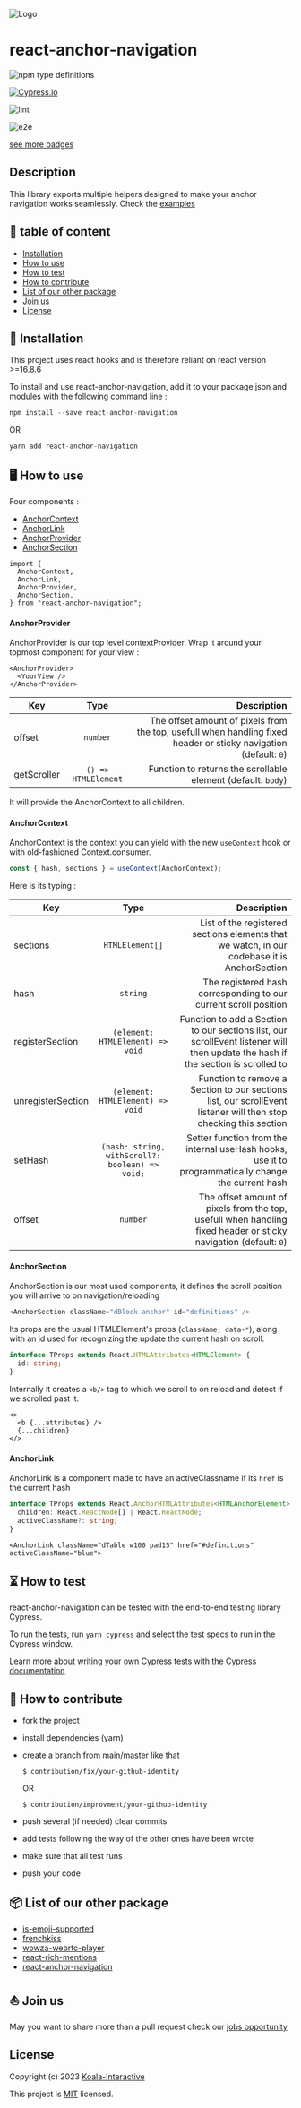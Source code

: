 ![Logo](https://koala-interactive.com/logo.e927957b.svg)

# react-anchor-navigation

![npm type definitions](https://img.shields.io/npm/types/react-anchor-navigation)

[![Cypress.io](https://img.shields.io/badge/tested%20with-Cypress-04C38E.svg)](https://www.cypress.io/)

![lint](https://github.com/koala-interactive/react-anchor-navigation/workflows/lint/badge.svg?branch=master)

![e2e](https://github.com/koala-interactive/react-anchor-navigation/workflows/e2e/badge.svg?branch=master)

[see more badges](https://dev.to/envoy_/150-badges-for-github-pnk#group)

## Description

This library exports multiple helpers designed to make your anchor navigation works seamlessly. Check the [examples](./examples/custom-section.html)

## 📖 table of content

- [Installation](#🚀-installation)
- [How to use](#🖥️-how-to-use)
- [How to test](#⏳-how-to-test)
- [How to contribute](#🤝-how-to-contribute)
- [List of our other package](#📦-list-of-our-other-package)
- [Join us](#⛵-join-us)
- [License](#license)

## 🚀 Installation

This project uses react hooks and is therefore reliant on react version >=16.8.6

To install and use react-anchor-navigation, add it to your package.json and modules with the following command line :

```ts
npm install --save react-anchor-navigation
```

OR

```ts
yarn add react-anchor-navigation
```

## 🖥️ How to use

Four components :

- [AnchorContext](#AnchorContext)
- [AnchorLink](#AnchorLink)
- [AnchorProvider](#AnchorProvider)
- [AnchorSection](#AnchorSection)

```tsx
import {
  AnchorContext,
  AnchorLink,
  AnchorProvider,
  AnchorSection,
} from "react-anchor-navigation";
```

#### AnchorProvider

AnchorProvider is our top level contextProvider. Wrap it around your topmost component for your view :

```tsx
<AnchorProvider>
  <YourView />
</AnchorProvider>
```

| Key         |        Type         |                                                                                                      Description |
| ----------- | :-----------------: | ---------------------------------------------------------------------------------------------------------------: |
| offset      |      `number`       | The offset amount of pixels from the top, usefull when handling fixed header or sticky navigation (default: `0`) |
| getScroller | `() => HTMLElement` |                                                     Function to returns the scrollable element (default: `body`) |

It will provide the AnchorContext to all children.

#### AnchorContext

AnchorContext is the context you can yield with the new `useContext` hook or with old-fashioned Context.consumer.

```ts
const { hash, sections } = useContext(AnchorContext);
```

Here is its typing :

| Key               |                      Type                       |                                                                                                                      Description |
| ----------------- | :---------------------------------------------: | -------------------------------------------------------------------------------------------------------------------------------: |
| sections          |                 `HTMLElement[]`                 |                                      List of the registered sections elements that we watch, in our codebase it is AnchorSection |
| hash              |                    `string`                     |                                                                 The registered hash corresponding to our current scroll position |
| registerSection   |        `(element: HTMLElement) => void`         | Function to add a Section to our sections list, our scrollEvent listener will then update the hash if the section is scrolled to |
| unregisterSection |        `(element: HTMLElement) => void`         |                 Function to remove a Section to our sections list, our scrollEvent listener will then stop checking this section |
| setHash           | `(hash: string, withScroll?: boolean) => void;` |                              Setter function from the internal useHash hooks, use it to programmatically change the current hash |
| offset            |                    `number`                     |                 The offset amount of pixels from the top, usefull when handling fixed header or sticky navigation (default: `0`) |

#### AnchorSection

AnchorSection is our most used components, it defines the scroll position you will arrive to on navigation/reloading

```ts
<AnchorSection className="dBlock anchor" id="definitions" />
```

Its props are the usual HTMLElement's props (`className, data-*`), along with an id used for recognizing the update the current hash on scroll.

```ts
interface TProps extends React.HTMLAttributes<HTMLElement> {
  id: string;
}
```

Internally it creates a `<b/>` tag to which we scroll to on reload and detect if we scrolled past it.

```tsx
<>
  <b {...attributes} />
  {...children}
</>
```

#### AnchorLink

AnchorLink is a component made to have an activeClassname if its `href` is the current hash

```ts
interface TProps extends React.AnchorHTMLAttributes<HTMLAnchorElement> {
  children: React.ReactNode[] | React.ReactNode;
  activeClassName?: string;
}
```

```tsx
<AnchorLink className="dTable w100 pad15" href="#definitions" activeClassName="blue">
```

## ⏳ How to test

react-anchor-navigation can be tested with the end-to-end testing library Cypress.

To run the tests, run `yarn cypress` and select the test specs to run in the Cypress window.

Learn more about writing your own Cypress tests with the [Cypress documentation](https://docs.cypress.io/guides/getting-started/writing-your-first-test.html#Add-a-test-file).

## 🤝 How to contribute

- fork the project
- install dependencies (yarn)
- create a branch from main/master like that

      $ contribution/fix/your-github-identity

  OR

      $ contribution/improvment/your-github-identity

- push several (if needed) clear commits
- add tests following the way of the other ones have been wrote
- make sure that all test runs
- push your code

## 📦 List of our other package

- [is-emoji-supported](https://www.npmjs.com/package/is-emoji-supported#fallback-to-images)
- [frenchkiss](https://www.npmjs.com/package/frenchkiss)
- [wowza-webrtc-player](https://www.npmjs.com/package/wowza-webrtc-player)
- [react-rich-mentions](https://www.npmjs.com/package/react-rich-mentions)
- [react-anchor-navigation](https://www.npmjs.com/package/react-anchor-navigation)

## ⛵ Join us

May you want to share more than a pull request
check our [jobs opportunity](https://www.linkedin.com/company/koala-interactive/jobs/)

## License

Copyright (c) 2023 [Koala-Interactive](https://koala-interactive.com/)

This project is [MIT](LICENSE.md) licensed.
